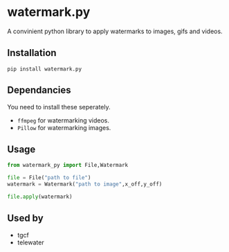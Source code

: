 # watermark.py

A convinient python library to apply watermarks to images, gifs and videos.

## Installation

```shell
pip install watermark.py
```

## Dependancies

You need to install these seperately.

- `ffmpeg` for watermarking videos.
- `Pillow` for watermarking images.

## Usage

```python
from watermark_py import File,Watermark

file = File("path to file")
watermark = Watermark("path to image",x_off,y_off)

file.apply(watermark)
```

## Used by

- tgcf
- telewater
